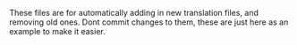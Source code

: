 These files are for automatically adding in new translation files, and removing old ones. Dont commit changes to them, these are just here as an example to make it easier.